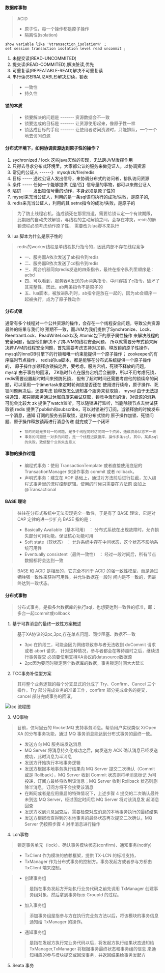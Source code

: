 #### 数据库事物
>ACID
>+ 原子性，每一个操作都是原子操作
>+ 隔离性(isolation)
```mysql
show variable like '%transaction_isolation%' ;
set session transaction isolation level read uncommit ;
```

1. 未提交读(READ-UNCOMMITED)
2. 提交读(READ-COMMITED),解决脏读,优先
3. 可重复读(REPEATABLE-READ)解决不可重复读
4. 串行读(SERIALIZABLE)解决幻读，锁表
>+ 一致性
>+ 持久性

#### 锁的本质
>- 锁要解决的问题是 ------- 资源数据会不一致
>- 锁要达成的目标是 ------- 让资源使用起来，像原子性一样
>- 锁达成目标的手段 ------- 让使用者访问资源时，只能排队，一个一个地去访问资源
#### 分布式环境下，如何协调资源达到原子性的操作？
1. sychronized / lock 这些java天然的实现，无法跨JVM发挥作用
2. 只得去寻求分布式环境里，大家都公认的服务来做见证人，以协调资源
3. 常见的公证人 ------》 mysql/zk/file/redis
4. 目标 ----- 通过公证人发出信号，来协调分布式的访问者，排队访问资源
5. 条件 ----- 任何一个能够提供【是/否】信号量的事物，都可以来做公证人
6. 陷阱 ----- 发出锁信号量的动作，本身必须是原子性的
7. mysql来充当公证人，利用的是一条sql语句执行的成功/失败，是原子的,
8. redis来充当公证人，利用的其 setnx指令的成功/失败，是原子的
> 为了防止线程宕机，造成锁死在那里挡道，需要给锁认定一个有效期限，
此期限的自动失效解锁，与线程的主动解锁之间，会存在冲突，reids的解锁流程必须考虑动作原子性，
需要改为lua脚本来执行
9. lua 脚本为什么是原子性的
> redis的worker线程是单线程执行指令的，因此内部不存在线程竞争
>- 一、服务器A依次发送了ab指令到redis
>- 二、服务器B依次发送了cd指令到redis
>- 三、两台机器同向redis发送的四条指令，最终在指令队列里顺序是：acbd
>- 四、可以看到，服务器A发送的ab两条指令，中间穿插了c指令，破坏了其完整性，因此，ab两条指令不是原子的
>- 五、lua脚本，被放进队列时，ab指令是放在一起的，因为ab会顺序一起被执行，成为了原子性动作

#### 分布式锁
通常有多个线程对一个公共资源的操作，会存在一个线程安全问题，导致公共资源最终的结果与我们的
预期不一致，而JVM为我们提供了Synchronize、Lock、ReentrantLock、ReadWriteLock以及
Atomic包下的原子属性操作 来解决线程的安全问题，但是他们解决不了跨JVM的线程安全问题，
所以就需要分布式锁来解决跨JVM的线程安全问题，首先需要考虑支持对加锁、释放锁的原子性操作，
mysql的InnoDB引擎下的行锁和唯一约束能提供一个原子操作；
zookeeper的有序临时节点操作，
redis的lua脚本，都是能够在分布式系统提供一个原子操作的，
原子操作加锁释放锁搞定后，要考虑，服务宕机，死锁不释放的问题，mysql 由于事务的回滚，
ZK临时节点在服务宕机后会删除，所以不用考虑死锁，redis需要设置超时时间来预防死锁，
但有了超时时间还需要考虑他的锁续命的问题，可以采用一个timertask来定时轮询锁是否还在
使用进行续命，原子操作、死锁问题解决后，还要考虑
锁释放怎么通知各个服务来获取锁，
mysql 由于无法提供通知，那只能服务通过休眠自旋来尝试获取，锁竞争激烈的话，对资源的消耗
可能会比较大
zk 提供了watch监听，可以随锁进行监听，当删除锁节点去尝试获取锁
redis 提供了publish和subscribe，可以对锁进行订阅，当锁释放的时候发布一个消息，通知
订阅的服务去获取锁，这样分布式锁的 原子操作加锁、死锁问题、原子操作释放锁再进行消息传递
就完成了一个闭环



>- `锁的问题是多对一的问题，是多个线程同时访问同一个资源，造成资源状态不一致`
>- `事务的问题是一对多的问题，是一个线程进数据库，操作多条sql，其中，某条sql的失败，致使整个业务失去意义`

#### 事物的操作过程
>- 编程式事务：使用 TransactionTemplate 或者直接使用底层的 TransactionManager 来操作事务 commit 或者 rollback。
>- 声明式事务：建立在 AOP 基础上，通过对方法前后进行拦截，加入编程式事务里的流程控制逻辑。使用的时候只需要在方法前
面加上@Transactional

#### BASE 理论
> 往往在分布式系统中无法实现完全一致性，于是有了 BASE 理论，它是对 CAP 定律的进一步扩充
BASE 指的是：
>- Basically Available（基本可用） ： 分布式系统在出现故障时，允许损失部分可用功能，保证核心功能可用
>- Soft state（软状态） ： 允许系统中存在中间状态，这个状态不影响系统可用性
>- Eventually consistent（最终一致性） ： 经过一段时间后，所有节点数据都将会达到一致

>BASE 和 ACID 是相反的，它完全不同于 ACID 的强一致性模型，而是通过牺牲强一致性来获得可用性，并允许数据在一段时
间内是不一致的，但最终达到一致状态。
#### 分布式事物
> 分布式事务，是指多台数据库的执行sql，也想要达到一致性的标准，即：多台一起commit或rollback<br>

1. 基于可靠消息的最终一致性方案概述
> 基于XA协议的2pc,3pc,存在单点问题、同步阻塞、数据不一致
>- 3pc 在阶段三，可能会因为网络导致参与者无法收到 doCommit 请求或者 abort 请求，
针对这种情况，参与者都会在等待超时之后，继续进行事务提交
必须要使用支持XA协议的datasource数据源
>- 2pc因为要同时锁定两个数据库的数据，事务锁定时间大大延长

2. TCC事务补偿型方案
> 其将整个业务逻辑的每个分支显式的分成了 Try、Confirm、Cancel 三个操作。Try 部分完成业务的准备工作，confirm 部分完成业务的提交，cancel
部分完成事务的回滚。

![tcc 流程图](./TCC.png)

3. MQ事物
> 目前，仅阿里云的 RocketMQ 支持事务消息。帮助用户实现类似 X/Open XA 的分布事务功能，通过 MQ 事务消息能达到分布式事务的最终一致。
>- 发送方向 MQ 服务端发送消息
>- MQ Server 将消息持久化成功之后，向发送方 ACK 确认消息已经发送成功，此时消息为半消息
>- 发送方开始执行本地事务逻辑
>- 发送方根据本地事务执行结果向 MQ Server 提交二次确认（Commit 或是 Rollback），MQ Server 收到 Commit 状态则将半消息标记
为可投递，订阅方最终将收到该消息；MQ Server 收到 Rollback 状态则删除半消息，订阅方将不会接受该消息
>- 在断网或者是应用重启的特殊情况下，上述步骤 4 提交的二次确认最终未到达 MQ Server，经过固定时间后 MQ Server 将对该消息发
起消息回查
>- 发送方收到消息回查后，需要检查对应消息的本地事务执行的最终结果
>- 发送方根据检查得到的本地事务的最终状态再次提交二次确认，MQ Server 仍按照步骤 4 对半消息进行操作
4. Lcn事物
> 锁定事务单元（lock）、确认事务模块状态(confirm)、通知事务(notify)

>- TxClient 作为模块的依赖框架，提供 TX-LCN 的标准支持，
>- TxManager 作为分布式事务的控制方。事务发起方或者参与方都由TxClient 端来控制。

>- 创建事务组
>> 是指在事务发起方开始执行业务代码之前先调用 TxManager 创建事务组对象，然后拿到事务标示 GroupId 的过程。
>- 加入事务组
>> 添加事务组是指参与方在执行完业务方法以后，将该模块的事务信息通知给 TxManager 的操作。
>- 通知事务组
>> 是指在发起方执行完业务代码以后，将发起方执行结果状态通知给 TxManager,TxManager 将根据事务最终状态和事务组的信息
来通知相应的参与模块提交或回滚事务，并返回结果给事务发起方

5. Seata 事务
